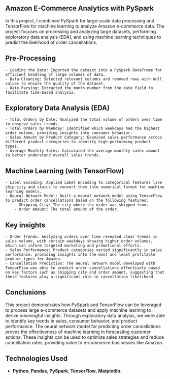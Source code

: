 ## **Amazon E-Commerce Analytics with PySpark**

In this project, I combined PySpark for large-scale data processing and TensorFlow for machine learning to analyze Amazon e-commerce data. The project focuses on processing and analyzing large datasets, performing exploratory data analysis (EDA), and using machine learning techniques to predict the likelihood of order cancellations.

## **Pre-Processing**
    - Loading the Data: Imported the dataset into a PySpark DataFrame for efficient handling of large volumes of data.
    - Data Cleaning: Selected relevant columns and removed rows with null values to ensure the quality of the dataset.
    - Date Parsing: Extracted the month number from the date field to facilitate time-based analysis.

## **Exploratory Data Analysis (EDA)**
    - Total Orders by Date: Analyzed the total volume of orders over time to observe sales trends.
    - Total Orders by Weekday: Identified which weekdays had the highest order volume, providing insights into consumer behavior.
    - Sales Amount by Product Category: Examined sales performance across different product categories to identify high-performing product types.
    - Average Monthly Sales: Calculated the average monthly sales amount to better understand overall sales trends.

## **Machine Learning (with TensorFlow)**
    - Label Encoding: Applied Label Encoding to categorical features like ship-city and status to convert them into numerical format for machine learning models.
    - Neural Network Model: Built a neural network model using TensorFlow to predict order cancellations based on the following features:
        - Shipping City: The city where the order was shipped from.
        - Order Amount: The total amount of the order.
## **Key insights**
    - Order Trends: Analyzing orders over time revealed clear trends in sales volume, with certain weekdays showing higher order volumes, which can inform targeted marketing and promotional efforts.
    - Sales Performance: Product categories varied significantly in sales performance, providing insights into the most and least profitable product types for Amazon.
    - Cancellation Prediction: The neural network model developed with TensorFlow was able to predict order cancellations effectively based on key factors such as shipping city and order amount, suggesting that these features play a significant role in cancellation likelihood.


## **Conclusions**
This project demonstrates how PySpark and TensorFlow can be leveraged to process large e-commerce datasets and apply machine learning to derive meaningful insights. Through exploratory data analysis, we were able to identify key trends in sales, consumer behavior, and product performance. The neural network model for predicting order cancellations proves the effectiveness of machine learning in forecasting customer actions. These insights can be used to optimize sales strategies and reduce cancellation rates, providing value to e-commerce businesses like Amazon.

## **Technologies Used**
 - **Python**, **Pandas**, **PySpark**, **TensorFlow**, **Matplotlib**.
